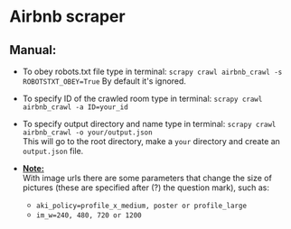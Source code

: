 # Airbnb scraper

## Manual:


- To obey robots.txt file type in terminal:
`scrapy crawl airbnb_crawl -s ROBOTSTXT_OBEY=True`
By default it's ignored.

- To specify ID of the crawled room type in terminal:
`scrapy crawl airbnb_crawl -a ID=your_id`

- To specify output directory and name type in terminal: `scrapy crawl airbnb_crawl -o your/output.json`<br>This will go to the root directory, make a `your` directory and create an `output.json` file.

- <u>**Note:**</u> <br>
  With image urls there are some parameters that change the size of pictures
(these are specified after (?) the question mark), such as: 
  - `aki_policy=profile_x_medium, poster or profile_large`
  - `im_w=240, 480, 720 or 1200`
